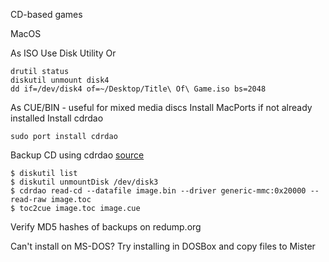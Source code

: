 CD-based games

MacOS

As ISO
Use Disk Utility
Or
```
drutil status
diskutil unmount disk4
dd if=/dev/disk4 of=~/Desktop/Title\ Of\ Game.iso bs=2048
```

As CUE/BIN - useful for mixed media discs
Install MacPorts if not already installed
Install cdrdao
```
sudo port install cdrdao
```
Backup CD using cdrdao [source](https://emulationonmac.wordpress.com/2015/07/26/preserving-cd-and-dvd-based-console-games-pt-3-the-bin-cue-format/)
```
$ diskutil list
$ diskutil unmountDisk /dev/disk3
$ cdrdao read-cd --datafile image.bin --driver generic-mmc:0x20000 --read-raw image.toc
$ toc2cue image.toc image.cue
```

Verify MD5 hashes of backups on redump.org

Can't install on MS-DOS? Try installing in DOSBox and copy files to Mister
